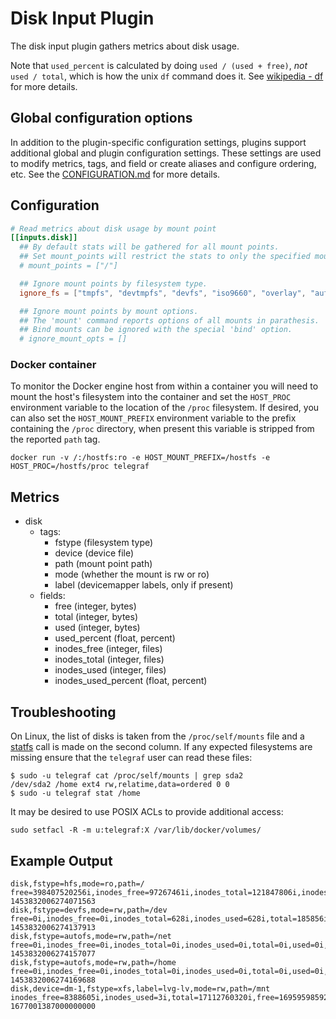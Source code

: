 # Disk Input Plugin

The disk input plugin gathers metrics about disk usage.

Note that `used_percent` is calculated by doing `used / (used + free)`, _not_
`used / total`, which is how the unix `df` command does it. See
[wikipedia - df](https://en.wikipedia.org/wiki/Df_(Unix)) for more details.

## Global configuration options <!-- @/docs/includes/plugin_config.md -->

In addition to the plugin-specific configuration settings, plugins support
additional global and plugin configuration settings. These settings are used to
modify metrics, tags, and field or create aliases and configure ordering, etc.
See the [CONFIGURATION.md][CONFIGURATION.md] for more details.

[CONFIGURATION.md]: ../../../docs/CONFIGURATION.md#plugins

## Configuration

```toml @sample.conf
# Read metrics about disk usage by mount point
[[inputs.disk]]
  ## By default stats will be gathered for all mount points.
  ## Set mount_points will restrict the stats to only the specified mount points.
  # mount_points = ["/"]

  ## Ignore mount points by filesystem type.
  ignore_fs = ["tmpfs", "devtmpfs", "devfs", "iso9660", "overlay", "aufs", "squashfs"]

  ## Ignore mount points by mount options.
  ## The 'mount' command reports options of all mounts in parathesis.
  ## Bind mounts can be ignored with the special 'bind' option.
  # ignore_mount_opts = []
```

### Docker container

To monitor the Docker engine host from within a container you will need to mount
the host's filesystem into the container and set the `HOST_PROC` environment
variable to the location of the `/proc` filesystem.  If desired, you can also
set the `HOST_MOUNT_PREFIX` environment variable to the prefix containing the
`/proc` directory, when present this variable is stripped from the reported
`path` tag.

```shell
docker run -v /:/hostfs:ro -e HOST_MOUNT_PREFIX=/hostfs -e HOST_PROC=/hostfs/proc telegraf
```

## Metrics

- disk
  - tags:
    - fstype (filesystem type)
    - device (device file)
    - path (mount point path)
    - mode (whether the mount is rw or ro)
    - label (devicemapper labels, only if present)
  - fields:
    - free (integer, bytes)
    - total (integer, bytes)
    - used (integer, bytes)
    - used_percent (float, percent)
    - inodes_free (integer, files)
    - inodes_total (integer, files)
    - inodes_used (integer, files)
    - inodes_used_percent (float, percent)

## Troubleshooting

On Linux, the list of disks is taken from the `/proc/self/mounts` file and a
[statfs] call is made on the second column.  If any expected filesystems are
missing ensure that the `telegraf` user can read these files:

```shell
$ sudo -u telegraf cat /proc/self/mounts | grep sda2
/dev/sda2 /home ext4 rw,relatime,data=ordered 0 0
$ sudo -u telegraf stat /home
```

It may be desired to use POSIX ACLs to provide additional access:

```shell
sudo setfacl -R -m u:telegraf:X /var/lib/docker/volumes/
```

## Example Output

```text
disk,fstype=hfs,mode=ro,path=/ free=398407520256i,inodes_free=97267461i,inodes_total=121847806i,inodes_used=24580345i,total=499088621568i,used=100418957312i,used_percent=20.131039916242397,inodes_used_percent=20.1729894 1453832006274071563
disk,fstype=devfs,mode=rw,path=/dev free=0i,inodes_free=0i,inodes_total=628i,inodes_used=628i,total=185856i,used=185856i,used_percent=100,inodes_used_percent=100 1453832006274137913
disk,fstype=autofs,mode=rw,path=/net free=0i,inodes_free=0i,inodes_total=0i,inodes_used=0i,total=0i,used=0i,used_percent=0,inodes_used_percent=0 1453832006274157077
disk,fstype=autofs,mode=rw,path=/home free=0i,inodes_free=0i,inodes_total=0i,inodes_used=0i,total=0i,used=0i,used_percent=0,inodes_used_percent=0 1453832006274169688
disk,device=dm-1,fstype=xfs,label=lvg-lv,mode=rw,path=/mnt inodes_free=8388605i,inodes_used=3i,total=17112760320i,free=16959598592i,used=153161728i,used_percent=0.8950147441789215,inodes_total=8388608i,inodes_used_percent=0.0017530778 1677001387000000000
```

[statfs]: http://man7.org/linux/man-pages/man2/statfs.2.html
